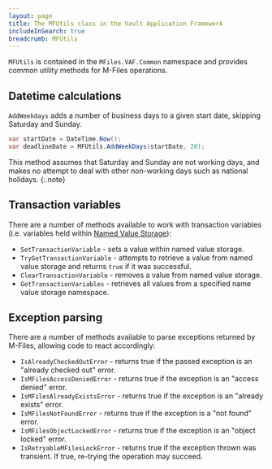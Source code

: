 ```yaml
---
layout: page
title: The MFUtils class in the Vault Application Framework
includeInSearch: true
breadcrumb: MFUtils
---
```


`MFUtils` is contained in the `MFiles.VAF.Common` namespace and provides common utility methods for M-Files operations.

## Datetime calculations

`AddWeekdays` adds a number of business days to a given start date, skipping Saturday and Sunday.

```csharp
var startDate = DateTime.Now();
var deadlineDate = MFUtils.AddWeekDays(startDate, 20);
```

This method assumes that Saturday and Sunday are not working days, and makes no attempt to deal with other non-working days such as national holidays.
{:.note}

## Transaction variables

There are a number of methods available to work with transaction variables (i.e. variables held within [Named Value Storage](https://developer.m-files.com/APIs/COM-API/Reference/index.html#MFilesAPI~VaultNamedValueStorageOperations.html)):

* `SetTransactionVariable` - sets a value within named value storage.
* `TryGetTransactionVariable` - attempts to retrieve a value from named value storage and returns `true` if it was successful.
* `ClearTransactionVariable` - removes a value from named value storage.
* `GetTransactionVariables` - retrieves all values from a specified name value storage namespace.

## Exception parsing

There are a number of methods available to parse exceptions returned by M-Files, allowing code to react accordingly:

* `IsAlreadyCheckedOutError` - returns true if the passed exception is an "already checked out" error.
* `IsMFilesAccessDeniedError` - returns true if the exception is an "access denied" error.
* `IsMFilesAlreadyExistsError` - returns true if the exception is an "already exists" error.
* `IsMFilesNotFoundError` - returns true if the exception is a "not found" error.
* `IsMFilesObjectLockedError` - returns true if the exception is an "object locked" error.
* `IsRetryableMFilesLockError` - returns true if the exception thrown was transient.  If true, re-trying the operation may succeed.